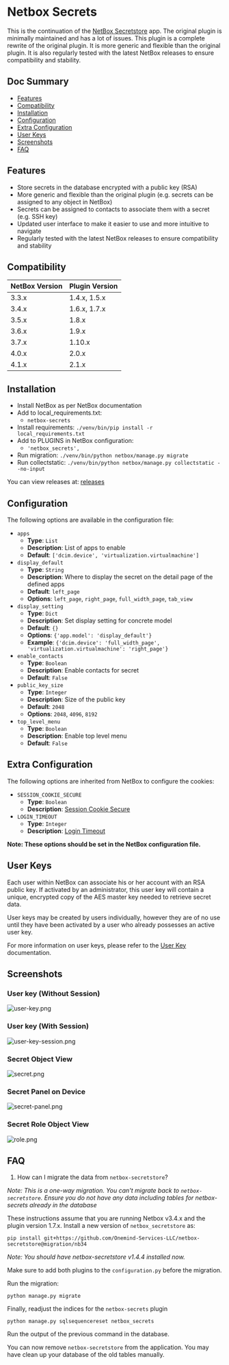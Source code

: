 # Netbox Secrets

This is the continuation of the [NetBox Secretstore](https://github.com/DanSheps/netbox-secretstore) app. The original plugin
is minimally maintained and has a lot of issues. This plugin is a complete rewrite of the original plugin. It is more generic
and flexible than the original plugin. It is also regularly tested with the latest NetBox releases to ensure compatibility
and stability.

## Doc Summary

* [Features](#features)
* [Compatibility](#compatibility)
* [Installation](#installation)
* [Configuration](#configuration)
* [Extra Configuration](#extra-configuration)
* [User Keys](#user-keys)
* [Screenshots](#screenshots)
* [FAQ](#faq)

## Features

* Store secrets in the database encrypted with a public key (RSA)
* More generic and flexible than the original plugin (e.g. secrets can be assigned to any object in NetBox)
* Secrets can be assigned to contacts to associate them with a secret (e.g. SSH key)
* Updated user interface to make it easier to use and more intuitive to navigate
* Regularly tested with the latest NetBox releases to ensure compatibility and stability

## Compatibility

| NetBox Version | Plugin Version |
|----------------|----------------|
| 3.3.x          | 1.4.x, 1.5.x   |
| 3.4.x          | 1.6.x, 1.7.x   |
| 3.5.x          | 1.8.x          |
| 3.6.x          | 1.9.x          |
| 3.7.x          | 1.10.x         |
| 4.0.x          | 2.0.x          |
| 4.1.x          | 2.1.x          |

## Installation

* Install NetBox as per NetBox documentation
* Add to local_requirements.txt:
  * `netbox-secrets`
* Install requirements: `./venv/bin/pip install -r local_requirements.txt`
* Add to PLUGINS in NetBox configuration:
  * `'netbox_secrets',`
* Run migration: `./venv/bin/python netbox/manage.py migrate`
* Run collectstatic: `./venv/bin/python netbox/manage.py collectstatic --no-input`

You can view releases at: [releases](https://github.com/Onemind-Services-LLC/netbox-secrets/releases)

## Configuration

The following options are available in the configuration file:

* `apps`
  * __Type__: `List`
  * __Description__: List of apps to enable
  * __Default__: `['dcim.device', 'virtualization.virtualmachine']`
* `display_default`
  * __Type__: `String`
  * __Description__: Where to display the secret on the detail page of the defined apps
  * __Default__: `left_page`
  * __Options__: `left_page`, `right_page`, `full_width_page`, `tab_view`
* `display_setting`
  * __Type__: `Dict`
  * __Description__: Set display setting for concrete model
  * __Default__: `{}`
  * __Options__: `{'app.model': 'display_default'}`
  * __Example__: `{'dcim.device': 'full_width_page', 'virtualization.virtualmachine': 'right_page'}`
* `enable_contacts`
  * __Type__: `Boolean`
  * __Description__: Enable contacts for secret
  * __Default__: `False`
* `public_key_size`
  * __Type__: `Integer`
  * __Description__: Size of the public key
  * __Default__: `2048`
  * __Options__: `2048`, `4096`, `8192`
* `top_level_menu`
  * __Type__: `Boolean`
  * __Description__: Enable top level menu
  * __Default__: `False`

## Extra Configuration

The following options are inherited from NetBox to configure the cookies:

* `SESSION_COOKIE_SECURE`
  * __Type__: `Boolean`
  * __Description__: [Session Cookie Secure](https://docs.netbox.dev/en/stable/configuration/security/#session_cookie_secure)
* `LOGIN_TIMEOUT`
  * __Type__: `Integer`
  * __Description__: [Login Timeout](https://docs.netbox.dev/en/stable/configuration/security/#login_timeout)

__Note: These options should be set in the NetBox configuration file.__

## User Keys

Each user within NetBox can associate his or her account with an RSA public key. If activated by an administrator, this user key will contain a unique, encrypted copy of the AES master key needed to retrieve secret data.

User keys may be created by users individually, however they are of no use until they have been activated by a user who already possesses an active user key.

For more information on user keys, please refer to the [User Key](./docs/models/userkey.md) documentation.

## Screenshots

### User key (Without Session)

![user-key.png](./assets/user-key.png)

### User key (With Session)

![user-key-session.png](./assets/user-key-session.png)

### Secret Object View

![secret.png](./assets/secret.png)

### Secret Panel on Device

![secret-panel.png](./assets/secret-panel.png)

### Secret Role Object View

![role.png](./assets/role.png)

## FAQ

1. How can I migrate the data from `netbox-secretstore`?

_Note: This is a one-way migration. You can't migrate back to `netbox-secretstore`. Ensure you do not have any data including tables for netbox-secrets already in the database_

These instructions assume that you are running Netbox v3.4.x and the plugin version 1.7.x. Install a new version
of `netbox_secretstore` as:

```shell
pip install git+https://github.com/Onemind-Services-LLC/netbox-secretstore@migration/nb34
```

_Note: You should have netbox-secretstore v1.4.4 installed now._

Make sure to add both plugins to the `configuration.py` before the migration.

Run the migration:

```shell
python manage.py migrate
```

Finally, readjust the indices for the `netbox-secrets` plugin

```shell
python manage.py sqlsequencereset netbox_secrets
```

Run the output of the previous command in the database.

You can now remove `netbox-secretstore` from the application. You may have clean up your database of the old tables manually.
